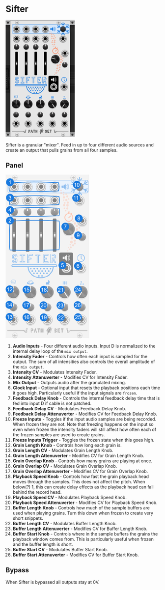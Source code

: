 # Sifter
![Image of Sifter module](../images/Sifter.png)

Sifter is a granular "mixer". Feed in up to four different audio sources and create an output that pulls grains from all four samples.

## Panel

![Image of step controls](../images/Sifter/labels.png)

1. **Audio Inputs** - Four different audio inputs. Input D is normalized to the internal delay loop of the `mix output`.
2. **Intensity Fader** - Controls how often each input is sampled for the output. The sum of all intensities also controls the overall amplitude of the `mix output`.
3. **Intensity CV** - Modulates Intensity Fader.
4. **Intensity Attenuverter** - Modifies CV for Intensity Fader.
5. **Mix Output** - Outputs audio after the granulated mixing.
6. **Clock Input** - Optional input that resets the playback positions each time it goes high. Particularly useful if the input signals are `frozen`.
7. **Feedback Delay Knob** - Controls the internal feedback delay time that is fed into input D if cable is not patched.
8. **Feedback Delay CV** - Modulates Feedback Delay Knob.
9. **Feedback Delay Attenuverter** - Modifies CV for Feedback Delay Knob.
10. **Freeze Inputs** - Toggles if the input audio samples are being recorded. When frozen they are not. Note that freezing happens on the input so even when frozen the intensity faders will still affect how often each of the frozen samples are used to create grains.
11. **Freeze Inputs Trigger** - Toggles the frozen state when this goes high.
12. **Grain Length Knob** - Controls how long each grain is.
13. **Grain Length CV** - Modulates Grain Length Knob.
14. **Grain Length Attenuverter** - Modifies CV for Grain Length Knob.
15. **Grain Overlap Knob** - Controls how many grains are playing at once.
16. **Grain Overlap CV** - Modulates Grain Overlap Knob.
17. **Grain Overlap Attenuverter** - Modifies CV for Grain Overlap Knob.
18. **Playback Speed Knob** - Controls how fast the grain playback head moves through the samples. This does not affect the pitch. When below(?) 1, this can create delay effects as the playback head can fall behind the record head.
19. **Playback Speed CV** - Modulates Playback Speed Knob.
20. **Playback Speed Attenuverter** - Modifies CV for Playback Speed Knob.
21. **Buffer Length Knob** - Controls how much of the sample buffers are used when playing grains. Turn this down when frozen to create very short snippets.
22. **Buffer Length CV** - Modulates Buffer Length Knob.
23. **Buffer Length Attenuverter** - Modifies CV for Buffer Length Knob.
24. **Buffer Start Knob** - Controls where in the sample buffers the grains the playback window comes from. This is particularly useful when frozen and the buffer length is short.
25. **Buffer Start CV** - Modulates Buffer Start Knob.
26. **Buffer Start Attenuverter** - Modifies CV for Buffer Start Knob.

## Bypass
When Sifter is bypassed all outputs stay at 0V.
